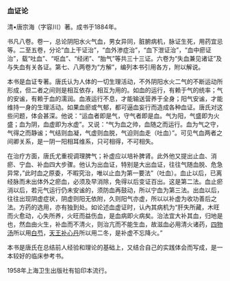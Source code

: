 ### 血证论

清•唐宗海（字容川）著。成书于1884年。

书凡八卷。卷一，总论阴阳水火气血，男女异同，脏腑病机，脉证生死，用药宜忌等。二至五卷，分论“血上干证治”，“血外渗症治”，“血下泄证治”，“血中瘀证治”，载“吐血”、“呕血”、“经闭”、“胎气”等共三十三证。六卷为“失血兼见诸证”及与失血有关各证。第七、八两卷为“方解”，编列本书引用各方，附以解说。

本书是血证专著。唐氏认为人体的一切生理活动，不外阴阳水火二气的不断运动所形成，但二者之间则是相互依存，相互为用的。如血的运行，有赖于气的统率；气的安谧，有赖于血的濡润。血液运行不息，才能输送营养于全身；阳气安谧，才能维持一身的生理活动。如果血瘀或气郁，都可逼血妄行而造成各种血证。唐氏对这些问题，体会甚深。他说：“运血者即是气，守气者即是血。气为阳，气盛即为火盛；血为阴，血虚即为水虚”。又说：“气为血之帅，血随之而运行。血为气之守，气得之而静谧；气结则血凝，气虚则血脱，气迫则血走（吐血）”。可见气血两者之间卿关系，是一阴一阳相耳维系，只可相得，不可相失。

在治疗方面，唐氏尤重视调理脾气；补虚应以培补脾肾。此外他又提出止血、消瘀、宁血、补血四大步骤。他认为出血证，特别是大出血证，往往气随血脱、危急异常，”此时血之原委，不暇究治，唯以止血为第一要法”（吐血）。血止以后，已离经脉而未出体外之瘀血，必须及早消除，免得以后变证百出。这是第二法。血止瘀消以后，若元气运行仍未安谧的，须防血再鼓动，所以宁血为第三法。出血以后，往往出现阴虚症状，阴虚则阳无依附，久则阳气亦虚，所以以补虚为收功善后之法。方药的选用，亦有独到处。如论述血虚证时，认內其病机为“肝失所藏，木旺而火愈动，心失所养，火旺而益伤血，是血病即火病矣。治法宜大补其血，归地是也，然血由火生，补血而不清火，则治亢而不能生血，故滋血必用清火诸药，[四物汤](https://www.gmzyjc.com/read/fjx/fjx07-0.3.0.0.0.md)所以用[白芍](https://www.gmzyjc.com/read/bc/bc17-0.3.4.0.0.md)，[天王补心丹](https://www.gmzyjc.com/read/fjx/fjx07-0.11.0.0.0.md)所以用二冬，是补虚不忘降火。”

本书是唐氏在总结前人经验和理论的基础上，又结合自己的实践体会而写成，是一本较好的临床参考书。

1958年上海卫生出版社有铅印本流行。
